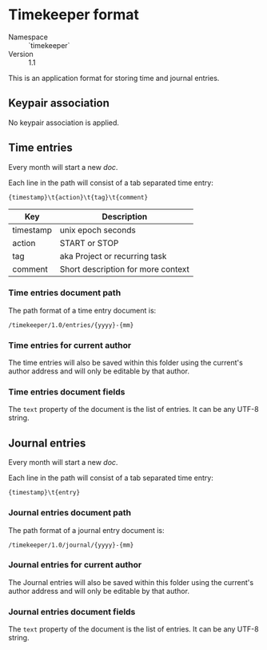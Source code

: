 # Timekeeper format

<dl>
	<dt>Namespace</dt><dd>`timekeeper`</dd>
	<dt>Version</dt><dd>1.1</dd>
</dl>

This is an application format for storing time and journal entries.

## Keypair association

No keypair association is applied.

## Time entries

Every month will start a new _doc_.

Each line in the path will consist of a tab separated time entry:

    {timestamp}\t{action}\t{tag}\t{comment}

| Key       | Description                        |
| --------- | ---------------------------------- |
| timestamp | unix epoch seconds                 |
| action    | START or STOP                      |
| tag       | aka Project or recurring task      |
| comment   | Short description for more context |

### Time entries document path

The path format of a time entry document is:

```
/timekeeper/1.0/entries/{yyyy}-{mm}
```

### Time entries for current author

The time entries will also be saved within this folder using the current's author address and will only be editable by that author.

### Time entries document fields

The `text` property of the document is the list of entries. It can be any UTF-8
string.

## Journal entries

Every month will start a new _doc_.

Each line in the path will consist of a tab separated time entry:

    {timestamp}\t{entry}

### Journal entries document path

The path format of a journal entry document is:

```
/timekeeper/1.0/journal/{yyyy}-{mm}
```

### Journal entries for current author

The Journal entries will also be saved within this folder using the current's author address and will only be editable by that author.

### Journal entries document fields

The `text` property of the document is the list of entries. It can be any UTF-8
string.
